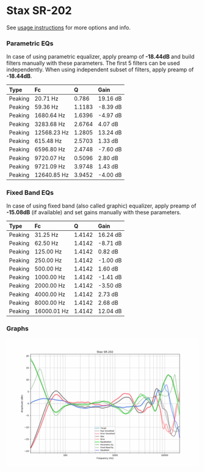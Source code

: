 # Stax SR-202
See [usage instructions](https://github.com/jaakkopasanen/AutoEq#usage) for more options and info.

### Parametric EQs
In case of using parametric equalizer, apply preamp of **-18.44dB** and build filters manually
with these parameters. The first 5 filters can be used independently.
When using independent subset of filters, apply preamp of **-18.44dB**.

| Type    | Fc          |      Q | Gain     |
|:--------|:------------|:-------|:---------|
| Peaking | 20.71 Hz    | 0.786  | 19.16 dB |
| Peaking | 59.36 Hz    | 1.1183 | -8.39 dB |
| Peaking | 1680.64 Hz  | 1.6396 | -4.97 dB |
| Peaking | 3283.68 Hz  | 2.6764 | 4.07 dB  |
| Peaking | 12568.23 Hz | 1.2805 | 13.24 dB |
| Peaking | 615.48 Hz   | 2.5703 | 1.33 dB  |
| Peaking | 6596.80 Hz  | 2.4748 | -7.60 dB |
| Peaking | 9720.07 Hz  | 0.5096 | 2.80 dB  |
| Peaking | 9721.09 Hz  | 3.9748 | 1.43 dB  |
| Peaking | 12640.85 Hz | 3.9452 | -4.00 dB |

### Fixed Band EQs
In case of using fixed band (also called graphic) equalizer, apply preamp of **-15.08dB**
(if available) and set gains manually with these parameters.

| Type    | Fc          |      Q | Gain     |
|:--------|:------------|:-------|:---------|
| Peaking | 31.25 Hz    | 1.4142 | 16.24 dB |
| Peaking | 62.50 Hz    | 1.4142 | -8.71 dB |
| Peaking | 125.00 Hz   | 1.4142 | 0.82 dB  |
| Peaking | 250.00 Hz   | 1.4142 | -1.00 dB |
| Peaking | 500.00 Hz   | 1.4142 | 1.60 dB  |
| Peaking | 1000.00 Hz  | 1.4142 | -1.41 dB |
| Peaking | 2000.00 Hz  | 1.4142 | -3.50 dB |
| Peaking | 4000.00 Hz  | 1.4142 | 2.73 dB  |
| Peaking | 8000.00 Hz  | 1.4142 | 2.68 dB  |
| Peaking | 16000.01 Hz | 1.4142 | 12.04 dB |

### Graphs
![](./Stax%20SR-202.png)